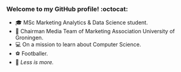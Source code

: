 ### Welcome to my GitHub profile! :octocat: 

* :mortar_board: MSc Marketing Analytics & Data Science student.
* :movie_camera: Chairman Media Team of Marketing Association University of Groningen.
* :computer: On a mission to learn about Computer Science. 
* :soccer: Footballer.
* :key: _Less is more._
